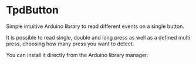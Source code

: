 # TpdButton
Simple intuitive Arduino library to read different events on a single button.

It is possible to read single, double and long press as well as a defined multi press, choosing how many press you want to detect.

You can install it directly from the Arduino library manager.
